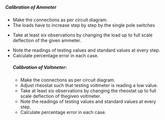 <h5>Calibration of Ammeter</h5>
<ul>

 
<li>Make the connections as per circuit diagram.
  </li>
  <li>
    The loads have to increase step by step by the single pole switches </li>
  <li>
 
Take at least six observations by changing the load up to full scale deflection of the given ammeter. </li>
 <li>
   Note the readings of testing values and standard values at every step.</li>
<li> 
Calculate percentage error in each case.</li></ol>
<h5>Calibration of Voltmeter:</h5>
<ul>
 <li>
   Make the connections as per circuit diagram. </li>
 
  <li>Adjust rheostat such that testing voltmeter is reading a low value. </li>
 
<li>Take at least six observations by changing the rheostat up to full scale deflection of thegiven voltmeter. </li>
 
  <li>Note the readings of testing values and standard values at every step. </li>
 
  <li>Calculate percentage error in each case.</li>
  </ul>
